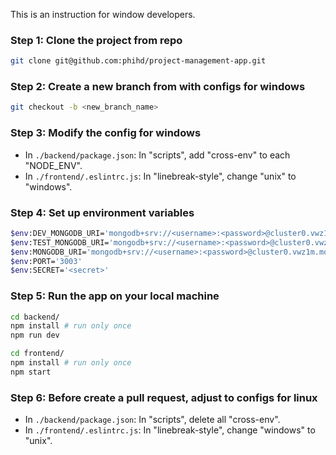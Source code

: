 This is an instruction for window developers.

### Step 1: Clone the project from repo
```bash
git clone git@github.com:phihd/project-management-app.git
```

### Step 2: Create a new branch from with configs for windows
```bash
git checkout -b <new_branch_name>
```

### Step 3: Modify the config for windows
- In `./backend/package.json`: In "scripts", add "cross-env" to each "NODE_ENV".
- In `./frontend/.eslintrc.js`: In "linebreak-style", change "unix" to "windows".

### Step 4: Set up environment variables
```bash
$env:DEV_MONGODB_URI='mongodb+srv://<username>:<password>@cluster0.vwz1m.mongodb.net/devProjectApp?retryWrites=true&w=majority'
$env:TEST_MONGODB_URI='mongodb+srv://<username>:<password>@cluster0.vwz1m.mongodb.net/testProjectApp?retryWrites=true&w=majority'
$env:MONGODB_URI='mongodb+srv://<username>:<password>@cluster0.vwz1m.mongodb.net/ProjectApp?retryWrites=true&w=majority'
$env:PORT='3003'
$env:SECRET='<secret>'
```

### Step 5: Run the app on your local machine
```bash
cd backend/
npm install # run only once
npm run dev
```
```bash
cd frontend/
npm install # run only once
npm start
```

### Step 6: Before create a pull request, adjust to configs for linux
- In `./backend/package.json`: In "scripts", delete all "cross-env".
- In `./frontend/.eslintrc.js`: In "linebreak-style", change "windows" to "unix".
